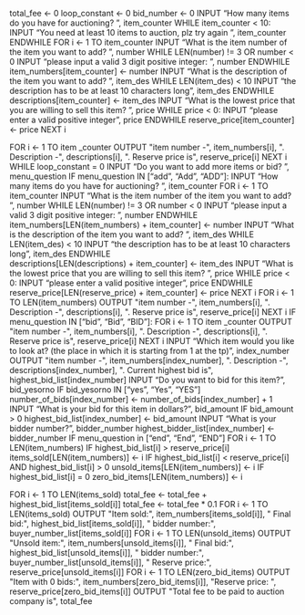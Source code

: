 total_fee ← 0
loop_constant ← 0
bid_number ← 0
INPUT “How many items do you have for auctioning?  ”, item_counter
WHILE item_counter < 10:
    INPUT “You need at least 10 items to auction, plz try again  ”, item_counter
ENDWHILE
FOR i ← 1 TO item_counter
    INPUT “What is the item number of the item you want to add?  ”, number
    WHILE LEN(number) != 3 OR number < 0
        INPUT “please input a valid 3 digit positive integer:  ”, number
    ENDWHILE
    item_numbers[item_counter] ← number
    INPUT “What is the description of the item you want to add?  ”, item_des
    WHILE LEN(item_des) < 10
        INPUT “the description has to be at least 10 characters long”, item_des
    ENDWHILE         
    descriptions[item_counter] ← item_des
    INPUT “What is the lowest price that you are willing to sell this item?  ”, price
    WHILE price < 0: 
        INPUT “please enter a valid positive integer”, price
    ENDWHILE
    reserve_price[item_counter] ← price
NEXT i

FOR i ← 1 TO item _counter
    OUTPUT "item number -", item_numbers[i], ". Description -", descriptions[i], ". Reserve price is", reserve_price[i]
NEXT i
WHILE loop_constant = 0
    INPUT “Do you want to add more items or bid?  ”, menu_question
    IF menu_question IN [“add”, “Add”, “ADD”]:
        INPUT “How many items do you have for auctioning?  ”, item_counter
        FOR i ← 1 TO item_counter
            INPUT “What is the item number of the item you want to add?  ”, number
            WHILE LEN(number) != 3 OR number < 0
                INPUT “please input a valid 3 digit positive integer:  ”, number
            ENDWHILE
            item_numbers[LEN(item_numbers) + item_counter] ← number
            INPUT “What is the description of the item you want to add?  ”, item_des
            WHILE LEN(item_des) < 10
                INPUT “the description has to be at least 10 characters long”, item_des
            ENDWHILE         
            descriptions[LEN(descriptions) + item_counter] ← item_des
            INPUT “What is the lowest price that you are willing to sell this item?  ”, price
            WHILE price < 0: 
        	    INPUT “please enter a valid positive integer”, price
            ENDWHILE
            reserve_price[LEN(reserve_price) + item_counter] ← price
        NEXT i
        FOR i ← 1 TO LEN(item_numbers)
            OUTPUT "item number -", item_numbers[i], ". Description -", descriptions[i], ". Reserve price is", reserve_price[i]
        NEXT i
    IF menu_question IN [“bid”, “Bid”, “BID”]:
        FOR i ← 1 TO item _counter
        OUTPUT "item number -", item_numbers[i], ". Description -", descriptions[i], ". Reserve price is", reserve_price[i]
        NEXT i
        INPUT “Which item would you like to look at? (the place in which it is starting from 1 at the tp)”, index_number
        OUTPUT "item number -", item_numbers[index_number], ". Description -", descriptions[index_number], ". Current highest bid is", highest_bid_list[index_number]
        INPUT “Do you want to bid for this item?”, bid_yesorno
        IF bid_yesorno IN [“yes”, “Yes”, “YES”]
            number_of_bids[index_number] ← number_of_bids[index_number] + 1
            INPUT “What is your bid for this item in dollars?”, bid_amount
        IF bid_amount > 0 
            highest_bid_list[index_number] ← bid_amount
        INPUT “What is your bidder number?”, bidder_number
        highest_bidder_list[index_number] ← bidder_number
    IF menu_question in [“end”, “End”, “END”]
        FOR i ← 1 TO LEN(item_numbers)
            IF highest_bid_list[i] > reserve_price[i]
                items_sold[LEN(item_numbers)] ← i 
            IF highest_bid_list[i] < reserve_price[i] AND highest_bid_list[i] > 0
                unsold_items[LEN(item_numbers)] ← i 
            IF highest_bid_list[i] = 0
                zero_bid_items[LEN(item_numbers)] ← i 

FOR i ← 1 TO LEN(items_sold)
    total_fee ← total_fee + highest_bid_list[items_sold[i]]
total_fee ← total_fee * 0.1
FOR i ← 1 TO LEN(items_sold)
    OUTPUT "Item sold:", item_numbers[items_sold[i]], "  Final bid:", highest_bid_list[items_sold[i]], "  bidder number:", buyer_number_list[items_sold[i]]
FOR i ← 1 TO LEN(unsold_items)
    OUTPUT "Unsold item:", item_numbers[unsold_items[i]], "  Final bid:", highest_bid_list[unsold_items[i]], "  bidder number:", buyer_number_list[unsold_items[i]], "  Reserve price:", reserve_price[unsold_items[i]]
FOR i ← 1 TO LEN(zero_bid_items)
    OUTPUT "Item with 0 bids:", item_numbers[zero_bid_items[i]], "Reserve price: ", reserve_price[zero_bid_items[i]]
OUTPUT "Total fee to be paid to auction company is", total_fee
